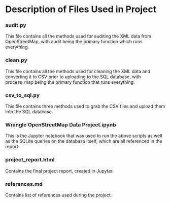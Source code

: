 # Description of Files Used in Project

### audit.py

This file contains all the methods used for auditing the XML data from OpenStreetMap, with audit being the primary function which runs everything.

### clean.py

This file contains all the methods used for cleaning the XML data and converting it to CSV prior to uploading to the SQL database, with process_map being the primary function that runs everything.

### csv_to_sql.py

This file contains three methods used to grab the CSV files and upload them into the SQL database.

### Wrangle OpenStreetMap Data Project.ipynb

This is the Jupyter notebook that was used to run the above scripts as well as the SQLite queries on the database itself, which are all referenced in the report.

### project_report.html

Contains the final project report, created in Jupyter.

### references.md

Contains list of references used during the project.
